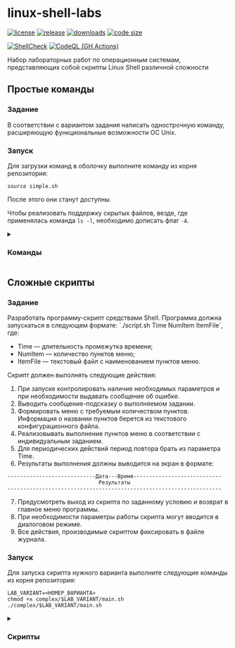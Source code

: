 # linux-shell-labs

[![license](https://img.shields.io/github/license/Scorpi-ON/linux-shell-labs)](https://opensource.org/licenses/MIT)
[![release](https://img.shields.io/github/v/release/Scorpi-ON/linux-shell-labs?include_prereleases)](https://github.com/Scorpi-ON/linux-shell-labs/releases)
[![downloads](https://img.shields.io/github/downloads/Scorpi-ON/linux-shell-labs/total)](https://github.com/Scorpi-ON/linux-shell-labs/releases)
[![code size](https://img.shields.io/github/languages/code-size/Scorpi-ON/linux-shell-labs.svg)](https://github.com/Scorpi-ON/linux-shell-labs)

[![ShellCheck](https://github.com/Scorpi-ON/linux-shell-labs/actions/workflows/shellcheck.yaml/badge.svg)](https://github.com/Scorpi-ON/linux-shell-labs/actions/workflows/shellcheck.yaml)
[![CodeQL (GH Actions)](https://github.com/Scorpi-ON/linux-shell-labs/actions/workflows/codeql.yaml/badge.svg)](https://github.com/Scorpi-ON/linux-shell-labs/actions/workflows/codeql.yaml)

Набор лабораторных работ по операционным системам, представляющих собой скрипты Linux Shell различной сложности

<h2>Простые команды</h2>

<h3>Задание</h3>
В соответствии с вариантом задания написать однострочную команду, расширяющую функциональные возможности ОС Unix.

<h3>Запуск</h3>
Для загрузки команд в оболочку выполните команду из корня репозитория:

```shell
source simple.sh
```

После этого они станут доступны.

Чтобы реализовать поддержку скрытых файлов, везде, где применялась команда `ls -l`, необходимо дописать флаг `-A`.

<details>
<summary><h3>Команды</h3></summary>
 
**1.** `lx` **— вывести список файлов указанного каталога, у которых права на чтение, запись и выполнение только для создателя файла (т.е. rwx------), отсортировать их по имени в обратном порядке.**

Команда ls -lh $1 выводит всё содержание указаного каталога, а grep находит те строки, которые начинаются на -rwx------ (т. е. содержат файлы с требуемым набором прав).

<img width=75% src="https://github.com/user-attachments/assets/f65c2a91-8812-4d78-9031-f25834ffb084"/>
<br>
<br>

**2.** `pu` **— посчитать количество процессов, запущенных указанным пользователем.**

Команда ps с аргументом -u выводит список процессов, запущенных указанным пользователем. Модификатор h убирает заголовок перед списком. Для подсчёта остаётся вызвать команду wc. Флаг -l, означает подсчёт только строк (а не слов и символов).

<img width=75% src="https://github.com/user-attachments/assets/cb2611c9-811b-4c5c-8d79-7b21e35cd850" />
<br>
<br>

**3.** `pt` **— посчитать кол-во процессов, запущенных с указанного терминала.**

Команда ps c модификатором t выводит список процессов, запущенных с указанного терминала. Для подсчёта вновь используем модификатор h и передачу команде wc.

<img width=75% src="https://github.com/user-attachments/assets/9a67365e-6457-4177-baea-5867d9a53aea" />
<br>
<br>

**4.** `nx` **— количество исполнимых файлов в указанном каталоге.**

С помощью ls -l $1 выведем содержимое указанного каталога. Командой grep с шаблоном «^-.*x.* » найдём все строки, начинающиеся на - (такие строки описывают файлы) и содержащие x в триадах прав (хотя бы одна x означает, что файл является исполняемым для одной из групп пользователей). Флаг -с команды grep означает, что нужно вывести только число найденных строк.

<img width=75% src="https://github.com/user-attachments/assets/7b019955-2ee5-4677-ad59-e985868d397d" />
<br>
<br>

**5.** `npu` **— посчитать количество терминированных процессов, запущенных указанным пользователем.**

Терминированные процессы имеют статус T в списке процессов. Поскольку нам необходимо узнать их количество, воспользуемся аргументом -o и передадим ему одно поле — stat (статус процесса). Аргумент -u $1 выведет процессы указанного пользователя. Остаётся найти количество нужных статусов при помощи grep -c ‘^T’.
На скриншоте было создано и прервано 3 процесса, чтобы продемонстрировать работу скрипта.

<img width=75% src="https://github.com/user-attachments/assets/3b0b33e6-e2e6-4dd7-8ee0-c989699407b0" />
<br>
<br>

**6.** `mp` **— количество процессов, запущенных определенного числа.**

Запустим команду ps с модификатором h и флагом е для получения всех процессов без строки заголовка. Чтобы выбрать только даты, добавим аргументы -o lstart и -D %d.%m.%y. Теперь для поиска и подсчёта можно вводить дату в привычном формате.

<img width=75% src="https://github.com/user-attachments/assets/04004433-fdc6-4f69-b583-bde2f57b3f65" />
<br>
<br>

**7.** `tu` **— посчитать количество терминалов, с которых запущены процессы в текущий момент времени.**

Команда who в числе прочих данных выводит список активных терминалов. Подсчитаем их с помощью wc -l. При этом, поскольку с терминала pts/0 процессы не запускаются, отнимем от подсчитанного значения 1. Остаётся только вывести полученное арифметическое выражение с помощью echo.

<img width=75% src="https://github.com/user-attachments/assets/2892512e-de5f-4ef8-b6ae-a9c2f3f2b120" />
<br>
<br>

**8.** `bp` **— вывести информацию об указанном количестве процессов, имеющих наибольшее время использования процессора.**

Выведем список всех процессов командой ps -e. Также после аргумента -o укажем необходимые поля для вывода: пользователь, идентификатор процесса, процессорное время и команда. Чтобы отсортировать список по процессорному времени по убыванию используем аргумент --sort=-time. Чтобы вывести указанное количество строк из полученного списка, используем команду head. Аргумент -n задаёт число строк для вывода. Поскольку строка заголовка в данном случае нужна, к указанному числу прибавим 1.

<img width=75% src="https://github.com/user-attachments/assets/ce81da0f-5ae7-45e9-9052-2dea443de266" />
<br>
<br>

**9.** `bf` **— вывести информацию об указанном количестве файлов, имеющих наибольший размер.**

С помощью флага -S отсортируем вывод команды ls -lh по размеру файлов. Чтобы отобрать файлы из содержимого каталога, применим grep ‘^-‘. Чтобы выбрать только указанное количество файлов из топа, используем head -n $2.

<img width=75% src="https://github.com/user-attachments/assets/31071b65-2a57-4a34-91df-e17a68bd50e3" />
<br>
<br>

**10.** `fm` **— посчитать кол-во директорий в указанном каталоге, у которых права доступа: rwxrwxrwx.**

Выведем содержимое указанного каталога, после чего используем grep с шаблоном ‘^drwxrwxrwx’ (выбирает директории с полной триадой прав) и подсчитаем с помощью флага -c.

<img width=75% src="https://github.com/user-attachments/assets/eacb8836-a9bd-4c5b-aa4d-fe512c14ecb8" />
<br>
<br>

**11.** `ml` **— вывести информацию об указанном количестве файлов, имеющих наибольшее число связей.**

Число связей файлов выводится во втором столбце вывода команды ls -l. Поэтому, чтобы отсортировать файлы и директории по числу связей, передадим команде sort аргументы -rnk2 (числовая сортировка по убыванию по второму столбцу). Чтобы получить указанное количество файлов, применим команду head.

<img width=75% src="https://github.com/user-attachments/assets/58868b27-3d00-40bf-8a5e-43ffe5370d5f" />
<br>
<br>

**12.** `ll` **— список пользователей-владельцев файлов в указанном каталоге.**

Чтобы вычленить пользователей владельцев из содержимого каталога, применим команду awk. Чтобы выбрать из них уникальные имена, используем sort -u.

<img width=75% src="https://github.com/user-attachments/assets/703ea097-8f69-4cfb-9571-124b732f6f69" />
<br>
<br>

**13.** `rl` **— вывести список всех файлов, с датой создания, равной текущему числу.**

Для вывода содержимого каталога с датой создания применим аргумент --time=creation, а чтобы эта дата была в более привычном формате, добавим аргумент --time-style +%d.%m.%y. Текущую дату получим в этом же формате командой date. Остаётся только найти строчки, содержащие эту дату (а также - в начале строки как признак файла), при помощи grep.

<img width=75% src="https://github.com/user-attachments/assets/12b33de6-019e-40c5-9cb6-f5a56f0c2f44" />
<br>
<br>

**14.** `lr` **— вывести 5 последних процессов, запущенных root.**

По аналогии с командой bp (см. пункт 8) выведем интересующие нас колонки процессов root и с помощью аргумента --sort=-start отсортируем по времени создания по убыванию.

<img width=75% src="https://github.com/user-attachments/assets/5d401952-37ac-46b1-9795-cd9bb2d31f1c" />
<br>
<br>

**15.** `rc` **— вывести 5 процессов, запущенных studentom.**

Выведем все процессы, запущенные указанным пользователем, после чего выберем 5 из них (а также строку заголовка).

<img width=75% src="https://github.com/user-attachments/assets/a0c9883f-a80f-4922-8a18-7f8c8e2f1d0f" />
<br>
<br>

**16.** `cu` **— посчитать, какое количество пользователей сейчас работает в системе (имя уникально).**

Выведем работающих на данный момент пользователей командой w, отбросим строку заголовка флагом -h и подсчитаем оставшиеся строки пользователей.

<img width=75% src="https://github.com/user-attachments/assets/577b7673-b0ee-493d-86a7-7a71f1516070" />

</details>

<h2>Сложные скрипты</h2>
<h3>Задание</h3>
Разработать программу-скрипт средствами Shell. Программа должна запускаться в следующем формате: `./script.sh Time NumItem ItemFile`, где:
 
- Тime — длительность промежутка времени;
- Numltem — количество пунктов меню;
- ItemFile — текстовый файл с наименованием пунктов меню.

Скрипт должен выполнять следующие действия:
1. При запуске контролировать наличие необходимых параметров и при необходимости выдавать сообщение об ошибке.
2. Выводить сообщение-подсказку о выполняемом задании.
3. Формировать меню с требуемым количеством пунктов. Информация о названии пунктов берется из текстового конфигурационного файла.
4. Реализовывать выполнение пунктов меню в соответствии с индивидуальным заданием.
5. Для периодических действий период повтора брать из параметра Time.
6. Результаты выполнения должны выводится на экран в формате:
```
----------------------------Дата---Время----------------------------
                             Результаты
--------------------------------------------------------------------
```
7. Предусмотреть выход из скрипта по заданному условию и возврат в главное меню программы.
8. При необходимости параметры работы скрипта могут вводится в диалоговом режиме.
9. Все действия, производимые скриптом фиксировать в файле журнала.

<h3>Запуск</h3>
Для запуска скрипта нужного варианта выполните следующие команды из корня репозитория:

```shell
LAB_VARIANT=<НОМЕР_ВАРИАНТА>
chmod +x complex/$LAB_VARIANT/main.sh
./complex/$LAB_VARIANT/main.sh
```

<details>
<summary><h3>Скрипты</h3></summary>

**[Вариант 5](./complex/5)**
1. Поиск в двух указанных каталогах файлов с одинаковым содержимым. Вывод имен этих файлов и размера в строках.
2. Создание в текущем каталоге папки вида data-time до тех пор, пока в текущем каталоге не появится файл с именем stop. В каждую папку копировать из текущего каталога файлы, заканчивающиеся на символы а — в первую папку, b — во вторую папку и т. д.
3. При выходе удаление всех созданных папок и создание файла, в который записывается их количество.

<details>
<summary><h4>Скриншоты</h4></summary>
<img width=75% src="https://github.com/user-attachments/assets/a117e026-032d-4684-b56b-d35195969c2f" />
<img width=75% src="https://github.com/user-attachments/assets/da8dcbcb-3262-4e9e-af61-1a228592e3d4" />
</details>

<details>
<summary><h4>Пример лога</h4></summary>

```
[<ДАТА И ВРЕМЯ>] <ВЫЗОВ ФУНКЦИИ ИЛИ ФАЙЛА С АРГУМЕНТАМИ>
<СООБЩЕНИЕ>


[28.10.2023 22:05:53] <одна из библиотек>
Создаём файл лога

[28.10.2023 22:05:53] <одна из библиотек>
Найдено 3 запрограммированных действий по варианту: sizeDifference analyzeProcessCountChanging listNewProcesses

[28.10.2023 22:05:53] ./main.sh "3" "3" "menu"
Проверим аргументы скрипта на корректность

[28.10.2023 22:05:53] isIntBetween "3" "длительность промежутка времени в секундах" "1"
Проверим, является ли "3" числовым значением
[28.10.2023 22:05:53]
Проверим, лежит ли 3 между min=1 и max=

[28.10.2023 22:05:53] isIntBetween "3" "максимальное количество пунктов меню" "3"
Проверим, является ли "3" числовым значением
[28.10.2023 22:05:53]
Проверим, лежит ли 3 между min=3 и max=

[28.10.2023 22:05:53] ./main.sh "3" "3" "menu"
Проверим, доступен ли файл "menu" для чтения

[28.10.2023 22:05:53] ./main.sh "3" "3" "menu"
Первоначальная настройка завершена, переходим в основной цикл

[28.10.2023 22:05:53] border
Выводим строчку с текущей датой и временем

[28.10.2023 22:05:53] _menuItems
Прочитаем и выведем 3 строк файла "menu"
[28.10.2023 22:05:53]
Выведено 3 пунктов меню

[28.10.2023 22:05:53] ./main.sh
Считаем символ для выбора пункта меню

[28.10.2023 22:05:53] readTillCorrectResult "_readNum" "пункт меню"
Будем запускать функцию считывания, пока она не завершится без ошибок
[28.10.2023 22:05:59]
Считан символ '1'. Проверим, является ли он номером одного из пунктов меню

[28.10.2023 22:05:59] isIntBetween "1" "пункт меню" "1" "3"
Проверим, является ли "1" числовым значением
[28.10.2023 22:05:59]
Проверим, лежит ли 1 между min=1 и max=3

[28.10.2023 22:05:59] _readNum
Сделаем пункт меню индексом (уменьшим на 1), чтобы обращаться по нему к массиву действий

[28.10.2023 22:05:59] readTillCorrectResult "_readNum" "пункт меню"
Считывание прошло успешно

[28.10.2023 22:05:59] border
Выводим строчку с текущей датой и временем

[28.10.2023 22:05:59] ./main.sh "3" "3" "menu"
Начинаем выполнение действия "sizeDifference"

[28.10.2023 22:05:59] sizeDifference
Считаем папку для проверки

[28.10.2023 22:05:59] readTillCorrectResult "_readDirectory" "папку для поиска файлов по подкаталогам"
Будем запускать функцию считывания, пока она не завершится без ошибок

[28.10.2023 22:06:07] _readDirectory
Считано значение "/home/scorpion". Проверим, папка ли это
[28.10.2023 22:06:07]
Теперь проверим, содержит ли она подкаталоги для проверки

[28.10.2023 22:06:07] readTillCorrectResult "_readDirectory" "папку для поиска файлов по подкаталогам"
Считывание прошло успешно

[28.10.2023 22:06:07] sizeDifference
Найдём подкаталоги 1-го уровня данной папки
[28.10.2023 22:06:07]
Начинаем просмотр каждого из них
[28.10.2023 22:06:07]
".config": 112510389 - 0 = 112510389
[28.10.2023 22:06:07]
".local": 127916928 - 0 = 127916928
[28.10.2023 22:06:07]
".cache": 255842149 - 0 = 255842149
[28.10.2023 22:06:07]
"Desktop" — содержит менее двух файлов, невозможно получить разность
[28.10.2023 22:06:07]
".yandex": 580 - 38 = 542
[28.10.2023 22:06:07]
".pki": 36864 - 449 = 36415
[28.10.2023 22:06:07]
".vscode": 119869456 - 0 = 119869456
[28.10.2023 22:06:07]
".gnome": 354 - 326 = 28
[28.10.2023 22:06:07]
".designer": 16718 - 848 = 15870
[28.10.2023 22:06:07]
".cargo": 239662666 - 0 = 239662666
[28.10.2023 22:06:07]
".java": 148572 - 0 = 148572
[28.10.2023 22:06:07]
".android": 1704 - 12 = 1692
[28.10.2023 22:06:07]
".jdks": 130326280 - 11 = 130326269
[28.10.2023 22:06:07]
".m2": 575854 - 40 = 575814
[28.10.2023 22:06:07]
".pgadmin": 61440 - 0 = 61440
[28.10.2023 22:06:07]
".swt" — содержит менее двух файлов, невозможно получить разность
[28.10.2023 22:06:07]
"Загрузки" — содержит менее двух файлов, невозможно получить разность
[28.10.2023 22:06:07]
"Документы" — содержит менее двух файлов, невозможно получить разность
[28.10.2023 22:06:07]
"Изображения" — содержит менее двух файлов, невозможно получить разность
[28.10.2023 22:06:07]
"Видео" — содержит менее двух файлов, невозможно получить разность

[28.10.2023 22:06:07] ./main.sh "3" "3" "menu"
Действие "sizeDifference" завершено

[28.10.2023 22:06:07] border
Выводим строчку с текущей датой и временем

[28.10.2023 22:06:07] _menuItems
Прочитаем и выведем 3 строк файла "menu"
[28.10.2023 22:06:07]
Выведено 3 пунктов меню

[28.10.2023 22:06:07] ./main.sh
Считаем символ для выбора пункта меню

[28.10.2023 22:06:07] readTillCorrectResult "_readNum" "пункт меню"
Будем запускать функцию считывания, пока она не завершится без ошибок
[28.10.2023 22:07:02]
Считан символ '2'. Проверим, является ли он номером одного из пунктов меню

[28.10.2023 22:07:02] isIntBetween "2" "пункт меню" "1" "3"
Проверим, является ли "2" числовым значением
[28.10.2023 22:07:02]
Проверим, лежит ли 2 между min=1 и max=3

[28.10.2023 22:07:02] _readNum
Сделаем пункт меню индексом (уменьшим на 1), чтобы обращаться по нему к массиву действий

[28.10.2023 22:07:02] readTillCorrectResult "_readNum" "пункт меню"
Считывание прошло успешно

[28.10.2023 22:07:02] border
Выводим строчку с текущей датой и временем

[28.10.2023 22:07:02] ./main.sh "3" "3" "menu"
Начинаем выполнение действия "analyzeProcessCountChanging"

[28.10.2023 22:07:02] analyzeProcessCountChanging
Считаем пользователя и предел процессов

[28.10.2023 22:07:02] readTillCorrectResult "_readUser" "имя пользователя, процессы которого нужно сканировать"
Будем запускать функцию считывания, пока она не завершится без ошибок

[28.10.2023 22:07:06] _readUser
Считано значение "noname". Проверим, пользователь ли это
[28.10.2023 22:07:06]
Нет, такого пользователя не существует

[28.10.2023 22:07:06] readTillCorrectResult "_readUser" "имя пользователя, процессы которого нужно сканировать"
Функция считывания завершилась с ошибкой, запускаем ещё раз

[28.10.2023 22:07:12] _readUser
Считано значение "scorpion". Проверим, пользователь ли это

[28.10.2023 22:07:12] readTillCorrectResult "_readUser" "имя пользователя, процессы которого нужно сканировать"
Считывание прошло успешно

[28.10.2023 22:07:12] readTillCorrectResult "_readProcessLimit" "предел процессов, при достижении которого необходимо прервать сканирование"
Будем запускать функцию считывания, пока она не завершится без ошибок

[28.10.2023 22:07:15] _readProcessLimit
Считано значение "0". Проверим, положительное ли это число

[28.10.2023 22:07:15] isIntBetween "0" "предел процессов" "1"
Проверим, является ли "0" числовым значением
[28.10.2023 22:07:15]
Проверим, лежит ли 0 между min=1 и max=
[28.10.2023 22:07:15]
Нет, не лежит

[28.10.2023 22:07:15] readTillCorrectResult "_readProcessLimit" "предел процессов, при достижении которого необходимо прервать сканирование"
Функция считывания завершилась с ошибкой, запускаем ещё раз

[28.10.2023 22:07:28] _readProcessLimit
Считано значение "160". Проверим, положительное ли это число

[28.10.2023 22:07:28] isIntBetween "160" "предел процессов" "1"
Проверим, является ли "160" числовым значением
[28.10.2023 22:07:28]
Проверим, лежит ли 160 между min=1 и max=

[28.10.2023 22:07:28] readTillCorrectResult "_readProcessLimit" "предел процессов, при достижении которого необходимо прервать сканирование"
Считывание прошло успешно

[28.10.2023 22:07:28] analyzeProcessCountChanging
Начинаем проверку числа процессов пользователя scorpion с интервалом 3 секунд

[28.10.2023 22:07:28] analyzeProcessCountChanging
Найдено 100 процессов. Выведем требуемую информацию о них

[28.10.2023 22:07:28] getProgressBar
Получим прогрессбар длиной в 10 ячеек, имея текущее значение 100, а максимальное значение 160
[28.10.2023 22:07:28]
Текущее значение меньше, чем максимальное. Умножим текущее значение на 10 и поделим на максимальное с учётом округления количества ячеек

[28.10.2023 22:07:28] _divAndRound "1000" "160"
Произведём деление до десятых с округлением до целых
[28.10.2023 22:07:28]
Разделив делимое 1000 на делитель 160 нацело, получаем 6
[28.10.2023 22:07:28]
Разделим делимое 1000 на делитель 160 с остатком, получаем 40
[28.10.2023 22:07:28]
Разделим остаток 40, умноженный на 10, на делитель 160 нацело, получаем 2 — разряд десятых частного
[28.10.2023 22:07:28]
Округляя частное 6,2 до целых, разряд десятых отбрасываем, поскольку 2 < 5
[28.10.2023 22:07:28]
Добавим незаполненную часть из 4 ячеек в прогрессбар
[28.10.2023 22:07:28]
Добавим заполненную часть из 6 ячеек в начало прогрессбара.
[28.10.2023 22:07:28]
Итоговый прогрессбар: ******————

[28.10.2023 22:07:31] analyzeProcessCountChanging
Найдено 100 процессов. Выведем требуемую информацию о них

[28.10.2023 22:07:31] getProgressBar
Получим прогрессбар длиной в 10 ячеек, имея текущее значение 100, а максимальное значение 160
[28.10.2023 22:07:31]
Текущее значение меньше, чем максимальное. Умножим текущее значение на 10 и поделим на максимальное с учётом округления количества ячеек

[28.10.2023 22:07:31] _divAndRound "1000" "160"
Произведём деление до десятых с округлением до целых
[28.10.2023 22:07:31]
Разделив делимое 1000 на делитель 160 нацело, получаем 6
[28.10.2023 22:07:31]
Разделим делимое 1000 на делитель 160 с остатком, получаем 40
[28.10.2023 22:07:31]
Разделим остаток 40, умноженный на 10, на делитель 160 нацело, получаем 2 — разряд десятых частного
[28.10.2023 22:07:31]
Округляя частное 6,2 до целых, разряд десятых отбрасываем, поскольку 2 < 5
[28.10.2023 22:07:31]
Добавим незаполненную часть из 4 ячеек в прогрессбар
[28.10.2023 22:07:31]
Добавим заполненную часть из 6 ячеек в начало прогрессбара.
[28.10.2023 22:07:31]
Итоговый прогрессбар: ******————

[28.10.2023 22:07:34] analyzeProcessCountChanging
Найдено 104 процессов. Выведем требуемую информацию о них

[28.10.2023 22:07:34] getProgressBar
Получим прогрессбар длиной в 10 ячеек, имея текущее значение 104, а максимальное значение 160
[28.10.2023 22:07:34]
Текущее значение меньше, чем максимальное. Умножим текущее значение на 10 и поделим на максимальное с учётом округления количества ячеек

[28.10.2023 22:07:34] _divAndRound "1040" "160"
Произведём деление до десятых с округлением до целых
[28.10.2023 22:07:34]
Разделив делимое 1040 на делитель 160 нацело, получаем 6
[28.10.2023 22:07:34]
Разделим делимое 1040 на делитель 160 с остатком, получаем 80
[28.10.2023 22:07:34]
Разделим остаток 80, умноженный на 10, на делитель 160 нацело, получаем 5 — разряд десятых частного
[28.10.2023 22:07:34]
Округляя частное 6,5 до целых, увеличиваем целую часть на 1, поскольку 5 ≥ 5
[28.10.2023 22:07:34]
Добавим незаполненную часть из 3 ячеек в прогрессбар
[28.10.2023 22:07:34]
Добавим заполненную часть из 7 ячеек в начало прогрессбара.
[28.10.2023 22:07:34]
Итоговый прогрессбар: *******———

[28.10.2023 22:07:37] analyzeProcessCountChanging
Найдено 126 процессов. Выведем требуемую информацию о них

[28.10.2023 22:07:37] getProgressBar
Получим прогрессбар длиной в 10 ячеек, имея текущее значение 126, а максимальное значение 160
[28.10.2023 22:07:37]
Текущее значение меньше, чем максимальное. Умножим текущее значение на 10 и поделим на максимальное с учётом округления количества ячеек

[28.10.2023 22:07:37] _divAndRound "1260" "160"
Произведём деление до десятых с округлением до целых
[28.10.2023 22:07:37]
Разделив делимое 1260 на делитель 160 нацело, получаем 7
[28.10.2023 22:07:37]
Разделим делимое 1260 на делитель 160 с остатком, получаем 140
[28.10.2023 22:07:37]
Разделим остаток 140, умноженный на 10, на делитель 160 нацело, получаем 8 — разряд десятых частного
[28.10.2023 22:07:37]
Округляя частное 7,8 до целых, увеличиваем целую часть на 1, поскольку 8 ≥ 5
[28.10.2023 22:07:37]
Добавим незаполненную часть из 2 ячеек в прогрессбар
[28.10.2023 22:07:37]
Добавим заполненную часть из 8 ячеек в начало прогрессбара.
[28.10.2023 22:07:37]
Итоговый прогрессбар: ********——

[28.10.2023 22:07:40] analyzeProcessCountChanging
Найдено 146 процессов. Выведем требуемую информацию о них

[28.10.2023 22:07:40] getProgressBar
Получим прогрессбар длиной в 10 ячеек, имея текущее значение 146, а максимальное значение 160
[28.10.2023 22:07:40]
Текущее значение меньше, чем максимальное. Умножим текущее значение на 10 и поделим на максимальное с учётом округления количества ячеек

[28.10.2023 22:07:40] _divAndRound "1460" "160"
Произведём деление до десятых с округлением до целых
[28.10.2023 22:07:40]
Разделив делимое 1460 на делитель 160 нацело, получаем 9
[28.10.2023 22:07:40]
Разделим делимое 1460 на делитель 160 с остатком, получаем 20
[28.10.2023 22:07:40]
Разделим остаток 20, умноженный на 10, на делитель 160 нацело, получаем 1 — разряд десятых частного
[28.10.2023 22:07:40]
Округляя частное 9,1 до целых, разряд десятых отбрасываем, поскольку 1 < 5
[28.10.2023 22:07:40]
Добавим незаполненную часть из 1 ячеек в прогрессбар
[28.10.2023 22:07:40]
Добавим заполненную часть из 9 ячеек в начало прогрессбара.
[28.10.2023 22:07:40]
Итоговый прогрессбар: *********—

[28.10.2023 22:07:43] analyzeProcessCountChanging
Найдено 166 процессов. Выведем требуемую информацию о них

[28.10.2023 22:07:43] getProgressBar
Получим прогрессбар длиной в 10 ячеек, имея текущее значение 166, а максимальное значение 160
[28.10.2023 22:07:43]
Текущее значение не меньше, чем максимальное. Значит, он будет заполнен полностью
[28.10.2023 22:07:43]
Текущее значение превышает максимальное. Добавим в прогрессбар символ '>', свидетельствующий об этом
[28.10.2023 22:07:43]
Добавим заполненную часть из 10 ячеек в начало прогрессбара.
[28.10.2023 22:07:43]
Итоговый прогрессбар: **********>

[28.10.2023 22:07:46] analyzeProcessCountChanging
Предел числа процессов (160) достигнут

[28.10.2023 22:07:46] ./main.sh "3" "3" "menu"
Действие "analyzeProcessCountChanging" завершено

[28.10.2023 22:07:46] border
Выводим строчку с текущей датой и временем

[28.10.2023 22:07:46] _menuItems
Прочитаем и выведем 3 строк файла "menu"
[28.10.2023 22:07:46]
Выведено 3 пунктов меню

[28.10.2023 22:07:46] ./main.sh
Считаем символ для выбора пункта меню

[28.10.2023 22:07:46] readTillCorrectResult "_readNum" "пункт меню"
Будем запускать функцию считывания, пока она не завершится без ошибок
[28.10.2023 22:08:09]
Считан символ '3'. Проверим, является ли он номером одного из пунктов меню

[28.10.2023 22:08:09] isIntBetween "3" "пункт меню" "1" "3"
Проверим, является ли "3" числовым значением
[28.10.2023 22:08:09]
Проверим, лежит ли 3 между min=1 и max=3

[28.10.2023 22:08:09] _readNum
Сделаем пункт меню индексом (уменьшим на 1), чтобы обращаться по нему к массиву действий

[28.10.2023 22:08:09] readTillCorrectResult "_readNum" "пункт меню"
Считывание прошло успешно

[28.10.2023 22:08:09] border
Выводим строчку с текущей датой и временем

[28.10.2023 22:08:09] ./main.sh "3" "3" "menu"
Начинаем выполнение действия "listNewProcesses"

[28.10.2023 22:08:09] listNewProcesses
Получаем общий список процессов

[28.10.2023 22:08:09] listNewProcesses
Выводим только те процессы из списка, которые появились после запуска скрипта (PID которого 216862)

[28.10.2023 22:08:09] ./main.sh "3" "3" "menu"
Действие "listNewProcesses" завершено

[28.10.2023 22:08:09] border
Выводим строчку с текущей датой и временем

[28.10.2023 22:08:09] ./main.sh
Выходим из основного цикла
```

</details>

**[Вариант 9](./complex/9)**
1. Определить разность между максимальным и минимальным размерами файлов во всех подкаталогах указанного каталога.
2. Анализировать изменение количества процессов запущенных указанным пользователем в системе. Результат выводить в виде диаграммы вида:
```
****    4 процесса
**      2 процесса
******  6 процессов
***     3 процесса
*       1 процесс
*       1 процесс
**      2 процесса
```
и т. д. В начале каждой строки выводить текущее время.

Выход при превышении количества процессов некоторой заданной границы.

3. При выходе из программы формирование списка процессов, появившихся в системе за время работы скрипта.

<details>
<summary><h4>Скриншоты</h4></summary>
<img width=75% src="https://github.com/user-attachments/assets/b07be7ee-f908-424e-8cea-293931739083" />
<img width=75% src="https://github.com/user-attachments/assets/97c79fba-9a9d-4797-922c-33cf5a0169b4" />
</details>

<details>
<summary><h4>Пример лога</h4></summary>

```
[<ДАТА И ВРЕМЯ>] <ВЫЗОВ ФУНКЦИИ ИЛИ ФАЙЛА С АРГУМЕНТАМИ>
<СООБЩЕНИЕ>


[28.10.2023 22:05:53] <одна из библиотек>
Создаём файл лога

[28.10.2023 22:05:53] <одна из библиотек>
Найдено 3 запрограммированных действий по варианту: sizeDifference analyzeProcessCountChanging listNewProcesses

[28.10.2023 22:05:53] ./main.sh "3" "3" "menu"
Проверим аргументы скрипта на корректность

[28.10.2023 22:05:53] isIntBetween "3" "длительность промежутка времени в секундах" "1"
Проверим, является ли "3" числовым значением
[28.10.2023 22:05:53]
Проверим, лежит ли 3 между min=1 и max=

[28.10.2023 22:05:53] isIntBetween "3" "максимальное количество пунктов меню" "3"
Проверим, является ли "3" числовым значением
[28.10.2023 22:05:53]
Проверим, лежит ли 3 между min=3 и max=

[28.10.2023 22:05:53] ./main.sh "3" "3" "menu"
Проверим, доступен ли файл "menu" для чтения

[28.10.2023 22:05:53] ./main.sh "3" "3" "menu"
Первоначальная настройка завершена, переходим в основной цикл

[28.10.2023 22:05:53] border
Выводим строчку с текущей датой и временем

[28.10.2023 22:05:53] _menuItems
Прочитаем и выведем 3 строк файла "menu"
[28.10.2023 22:05:53]
Выведено 3 пунктов меню

[28.10.2023 22:05:53] ./main.sh
Считаем символ для выбора пункта меню

[28.10.2023 22:05:53] readTillCorrectResult "_readNum" "пункт меню"
Будем запускать функцию считывания, пока она не завершится без ошибок
[28.10.2023 22:05:59]
Считан символ '1'. Проверим, является ли он номером одного из пунктов меню

[28.10.2023 22:05:59] isIntBetween "1" "пункт меню" "1" "3"
Проверим, является ли "1" числовым значением
[28.10.2023 22:05:59]
Проверим, лежит ли 1 между min=1 и max=3

[28.10.2023 22:05:59] _readNum
Сделаем пункт меню индексом (уменьшим на 1), чтобы обращаться по нему к массиву действий

[28.10.2023 22:05:59] readTillCorrectResult "_readNum" "пункт меню"
Считывание прошло успешно

[28.10.2023 22:05:59] border
Выводим строчку с текущей датой и временем

[28.10.2023 22:05:59] ./main.sh "3" "3" "menu"
Начинаем выполнение действия "sizeDifference"

[28.10.2023 22:05:59] sizeDifference
Считаем папку для проверки

[28.10.2023 22:05:59] readTillCorrectResult "_readDirectory" "папку для поиска файлов по подкаталогам"
Будем запускать функцию считывания, пока она не завершится без ошибок

[28.10.2023 22:06:07] _readDirectory
Считано значение "/home/scorpion". Проверим, папка ли это
[28.10.2023 22:06:07]
Теперь проверим, содержит ли она подкаталоги для проверки

[28.10.2023 22:06:07] readTillCorrectResult "_readDirectory" "папку для поиска файлов по подкаталогам"
Считывание прошло успешно

[28.10.2023 22:06:07] sizeDifference
Найдём подкаталоги 1-го уровня данной папки
[28.10.2023 22:06:07]
Начинаем просмотр каждого из них
[28.10.2023 22:06:07]
".config": 112510389 - 0 = 112510389
[28.10.2023 22:06:07]
".local": 127916928 - 0 = 127916928
[28.10.2023 22:06:07]
".cache": 255842149 - 0 = 255842149
[28.10.2023 22:06:07]
"Desktop" — содержит менее двух файлов, невозможно получить разность
[28.10.2023 22:06:07]
".yandex": 580 - 38 = 542
[28.10.2023 22:06:07]
".pki": 36864 - 449 = 36415
[28.10.2023 22:06:07]
".vscode": 119869456 - 0 = 119869456
[28.10.2023 22:06:07]
".gnome": 354 - 326 = 28
[28.10.2023 22:06:07]
".designer": 16718 - 848 = 15870
[28.10.2023 22:06:07]
".cargo": 239662666 - 0 = 239662666
[28.10.2023 22:06:07]
".java": 148572 - 0 = 148572
[28.10.2023 22:06:07]
".android": 1704 - 12 = 1692
[28.10.2023 22:06:07]
".jdks": 130326280 - 11 = 130326269
[28.10.2023 22:06:07]
".m2": 575854 - 40 = 575814
[28.10.2023 22:06:07]
".pgadmin": 61440 - 0 = 61440
[28.10.2023 22:06:07]
".swt" — содержит менее двух файлов, невозможно получить разность
[28.10.2023 22:06:07]
"Загрузки" — содержит менее двух файлов, невозможно получить разность
[28.10.2023 22:06:07]
"Документы" — содержит менее двух файлов, невозможно получить разность
[28.10.2023 22:06:07]
"Изображения" — содержит менее двух файлов, невозможно получить разность
[28.10.2023 22:06:07]
"Видео" — содержит менее двух файлов, невозможно получить разность

[28.10.2023 22:06:07] ./main.sh "3" "3" "menu"
Действие "sizeDifference" завершено

[28.10.2023 22:06:07] border
Выводим строчку с текущей датой и временем

[28.10.2023 22:06:07] _menuItems
Прочитаем и выведем 3 строк файла "menu"
[28.10.2023 22:06:07]
Выведено 3 пунктов меню

[28.10.2023 22:06:07] ./main.sh
Считаем символ для выбора пункта меню

[28.10.2023 22:06:07] readTillCorrectResult "_readNum" "пункт меню"
Будем запускать функцию считывания, пока она не завершится без ошибок
[28.10.2023 22:07:02]
Считан символ '2'. Проверим, является ли он номером одного из пунктов меню

[28.10.2023 22:07:02] isIntBetween "2" "пункт меню" "1" "3"
Проверим, является ли "2" числовым значением
[28.10.2023 22:07:02]
Проверим, лежит ли 2 между min=1 и max=3

[28.10.2023 22:07:02] _readNum
Сделаем пункт меню индексом (уменьшим на 1), чтобы обращаться по нему к массиву действий

[28.10.2023 22:07:02] readTillCorrectResult "_readNum" "пункт меню"
Считывание прошло успешно

[28.10.2023 22:07:02] border
Выводим строчку с текущей датой и временем

[28.10.2023 22:07:02] ./main.sh "3" "3" "menu"
Начинаем выполнение действия "analyzeProcessCountChanging"

[28.10.2023 22:07:02] analyzeProcessCountChanging
Считаем пользователя и предел процессов

[28.10.2023 22:07:02] readTillCorrectResult "_readUser" "имя пользователя, процессы которого нужно сканировать"
Будем запускать функцию считывания, пока она не завершится без ошибок

[28.10.2023 22:07:06] _readUser
Считано значение "noname". Проверим, пользователь ли это
[28.10.2023 22:07:06]
Нет, такого пользователя не существует

[28.10.2023 22:07:06] readTillCorrectResult "_readUser" "имя пользователя, процессы которого нужно сканировать"
Функция считывания завершилась с ошибкой, запускаем ещё раз

[28.10.2023 22:07:12] _readUser
Считано значение "scorpion". Проверим, пользователь ли это

[28.10.2023 22:07:12] readTillCorrectResult "_readUser" "имя пользователя, процессы которого нужно сканировать"
Считывание прошло успешно

[28.10.2023 22:07:12] readTillCorrectResult "_readProcessLimit" "предел процессов, при достижении которого необходимо прервать сканирование"
Будем запускать функцию считывания, пока она не завершится без ошибок

[28.10.2023 22:07:15] _readProcessLimit
Считано значение "0". Проверим, положительное ли это число

[28.10.2023 22:07:15] isIntBetween "0" "предел процессов" "1"
Проверим, является ли "0" числовым значением
[28.10.2023 22:07:15]
Проверим, лежит ли 0 между min=1 и max=
[28.10.2023 22:07:15]
Нет, не лежит

[28.10.2023 22:07:15] readTillCorrectResult "_readProcessLimit" "предел процессов, при достижении которого необходимо прервать сканирование"
Функция считывания завершилась с ошибкой, запускаем ещё раз

[28.10.2023 22:07:28] _readProcessLimit
Считано значение "160". Проверим, положительное ли это число

[28.10.2023 22:07:28] isIntBetween "160" "предел процессов" "1"
Проверим, является ли "160" числовым значением
[28.10.2023 22:07:28]
Проверим, лежит ли 160 между min=1 и max=

[28.10.2023 22:07:28] readTillCorrectResult "_readProcessLimit" "предел процессов, при достижении которого необходимо прервать сканирование"
Считывание прошло успешно

[28.10.2023 22:07:28] analyzeProcessCountChanging
Начинаем проверку числа процессов пользователя scorpion с интервалом 3 секунд

[28.10.2023 22:07:28] analyzeProcessCountChanging
Найдено 100 процессов. Выведем требуемую информацию о них

[28.10.2023 22:07:28] getProgressBar
Получим прогрессбар длиной в 10 ячеек, имея текущее значение 100, а максимальное значение 160
[28.10.2023 22:07:28]
Текущее значение меньше, чем максимальное. Умножим текущее значение на 10 и поделим на максимальное с учётом округления количества ячеек

[28.10.2023 22:07:28] _divAndRound "1000" "160"
Произведём деление до десятых с округлением до целых
[28.10.2023 22:07:28]
Разделив делимое 1000 на делитель 160 нацело, получаем 6
[28.10.2023 22:07:28]
Разделим делимое 1000 на делитель 160 с остатком, получаем 40
[28.10.2023 22:07:28]
Разделим остаток 40, умноженный на 10, на делитель 160 нацело, получаем 2 — разряд десятых частного
[28.10.2023 22:07:28]
Округляя частное 6,2 до целых, разряд десятых отбрасываем, поскольку 2 < 5
[28.10.2023 22:07:28]
Добавим незаполненную часть из 4 ячеек в прогрессбар
[28.10.2023 22:07:28]
Добавим заполненную часть из 6 ячеек в начало прогрессбара.
[28.10.2023 22:07:28]
Итоговый прогрессбар: ******————

[28.10.2023 22:07:31] analyzeProcessCountChanging
Найдено 100 процессов. Выведем требуемую информацию о них

[28.10.2023 22:07:31] getProgressBar
Получим прогрессбар длиной в 10 ячеек, имея текущее значение 100, а максимальное значение 160
[28.10.2023 22:07:31]
Текущее значение меньше, чем максимальное. Умножим текущее значение на 10 и поделим на максимальное с учётом округления количества ячеек

[28.10.2023 22:07:31] _divAndRound "1000" "160"
Произведём деление до десятых с округлением до целых
[28.10.2023 22:07:31]
Разделив делимое 1000 на делитель 160 нацело, получаем 6
[28.10.2023 22:07:31]
Разделим делимое 1000 на делитель 160 с остатком, получаем 40
[28.10.2023 22:07:31]
Разделим остаток 40, умноженный на 10, на делитель 160 нацело, получаем 2 — разряд десятых частного
[28.10.2023 22:07:31]
Округляя частное 6,2 до целых, разряд десятых отбрасываем, поскольку 2 < 5
[28.10.2023 22:07:31]
Добавим незаполненную часть из 4 ячеек в прогрессбар
[28.10.2023 22:07:31]
Добавим заполненную часть из 6 ячеек в начало прогрессбара.
[28.10.2023 22:07:31]
Итоговый прогрессбар: ******————

[28.10.2023 22:07:34] analyzeProcessCountChanging
Найдено 104 процессов. Выведем требуемую информацию о них

[28.10.2023 22:07:34] getProgressBar
Получим прогрессбар длиной в 10 ячеек, имея текущее значение 104, а максимальное значение 160
[28.10.2023 22:07:34]
Текущее значение меньше, чем максимальное. Умножим текущее значение на 10 и поделим на максимальное с учётом округления количества ячеек

[28.10.2023 22:07:34] _divAndRound "1040" "160"
Произведём деление до десятых с округлением до целых
[28.10.2023 22:07:34]
Разделив делимое 1040 на делитель 160 нацело, получаем 6
[28.10.2023 22:07:34]
Разделим делимое 1040 на делитель 160 с остатком, получаем 80
[28.10.2023 22:07:34]
Разделим остаток 80, умноженный на 10, на делитель 160 нацело, получаем 5 — разряд десятых частного
[28.10.2023 22:07:34]
Округляя частное 6,5 до целых, увеличиваем целую часть на 1, поскольку 5 ≥ 5
[28.10.2023 22:07:34]
Добавим незаполненную часть из 3 ячеек в прогрессбар
[28.10.2023 22:07:34]
Добавим заполненную часть из 7 ячеек в начало прогрессбара.
[28.10.2023 22:07:34]
Итоговый прогрессбар: *******———

[28.10.2023 22:07:37] analyzeProcessCountChanging
Найдено 126 процессов. Выведем требуемую информацию о них

[28.10.2023 22:07:37] getProgressBar
Получим прогрессбар длиной в 10 ячеек, имея текущее значение 126, а максимальное значение 160
[28.10.2023 22:07:37]
Текущее значение меньше, чем максимальное. Умножим текущее значение на 10 и поделим на максимальное с учётом округления количества ячеек

[28.10.2023 22:07:37] _divAndRound "1260" "160"
Произведём деление до десятых с округлением до целых
[28.10.2023 22:07:37]
Разделив делимое 1260 на делитель 160 нацело, получаем 7
[28.10.2023 22:07:37]
Разделим делимое 1260 на делитель 160 с остатком, получаем 140
[28.10.2023 22:07:37]
Разделим остаток 140, умноженный на 10, на делитель 160 нацело, получаем 8 — разряд десятых частного
[28.10.2023 22:07:37]
Округляя частное 7,8 до целых, увеличиваем целую часть на 1, поскольку 8 ≥ 5
[28.10.2023 22:07:37]
Добавим незаполненную часть из 2 ячеек в прогрессбар
[28.10.2023 22:07:37]
Добавим заполненную часть из 8 ячеек в начало прогрессбара.
[28.10.2023 22:07:37]
Итоговый прогрессбар: ********——

[28.10.2023 22:07:40] analyzeProcessCountChanging
Найдено 146 процессов. Выведем требуемую информацию о них

[28.10.2023 22:07:40] getProgressBar
Получим прогрессбар длиной в 10 ячеек, имея текущее значение 146, а максимальное значение 160
[28.10.2023 22:07:40]
Текущее значение меньше, чем максимальное. Умножим текущее значение на 10 и поделим на максимальное с учётом округления количества ячеек

[28.10.2023 22:07:40] _divAndRound "1460" "160"
Произведём деление до десятых с округлением до целых
[28.10.2023 22:07:40]
Разделив делимое 1460 на делитель 160 нацело, получаем 9
[28.10.2023 22:07:40]
Разделим делимое 1460 на делитель 160 с остатком, получаем 20
[28.10.2023 22:07:40]
Разделим остаток 20, умноженный на 10, на делитель 160 нацело, получаем 1 — разряд десятых частного
[28.10.2023 22:07:40]
Округляя частное 9,1 до целых, разряд десятых отбрасываем, поскольку 1 < 5
[28.10.2023 22:07:40]
Добавим незаполненную часть из 1 ячеек в прогрессбар
[28.10.2023 22:07:40]
Добавим заполненную часть из 9 ячеек в начало прогрессбара.
[28.10.2023 22:07:40]
Итоговый прогрессбар: *********—

[28.10.2023 22:07:43] analyzeProcessCountChanging
Найдено 166 процессов. Выведем требуемую информацию о них

[28.10.2023 22:07:43] getProgressBar
Получим прогрессбар длиной в 10 ячеек, имея текущее значение 166, а максимальное значение 160
[28.10.2023 22:07:43]
Текущее значение не меньше, чем максимальное. Значит, он будет заполнен полностью
[28.10.2023 22:07:43]
Текущее значение превышает максимальное. Добавим в прогрессбар символ '>', свидетельствующий об этом
[28.10.2023 22:07:43]
Добавим заполненную часть из 10 ячеек в начало прогрессбара.
[28.10.2023 22:07:43]
Итоговый прогрессбар: **********>

[28.10.2023 22:07:46] analyzeProcessCountChanging
Предел числа процессов (160) достигнут

[28.10.2023 22:07:46] ./main.sh "3" "3" "menu"
Действие "analyzeProcessCountChanging" завершено

[28.10.2023 22:07:46] border
Выводим строчку с текущей датой и временем

[28.10.2023 22:07:46] _menuItems
Прочитаем и выведем 3 строк файла "menu"
[28.10.2023 22:07:46]
Выведено 3 пунктов меню

[28.10.2023 22:07:46] ./main.sh
Считаем символ для выбора пункта меню

[28.10.2023 22:07:46] readTillCorrectResult "_readNum" "пункт меню"
Будем запускать функцию считывания, пока она не завершится без ошибок
[28.10.2023 22:08:09]
Считан символ '3'. Проверим, является ли он номером одного из пунктов меню

[28.10.2023 22:08:09] isIntBetween "3" "пункт меню" "1" "3"
Проверим, является ли "3" числовым значением
[28.10.2023 22:08:09]
Проверим, лежит ли 3 между min=1 и max=3

[28.10.2023 22:08:09] _readNum
Сделаем пункт меню индексом (уменьшим на 1), чтобы обращаться по нему к массиву действий

[28.10.2023 22:08:09] readTillCorrectResult "_readNum" "пункт меню"
Считывание прошло успешно

[28.10.2023 22:08:09] border
Выводим строчку с текущей датой и временем

[28.10.2023 22:08:09] ./main.sh "3" "3" "menu"
Начинаем выполнение действия "listNewProcesses"

[28.10.2023 22:08:09] listNewProcesses
Получаем общий список процессов

[28.10.2023 22:08:09] listNewProcesses
Выводим только те процессы из списка, которые появились после запуска скрипта (PID которого 216862)

[28.10.2023 22:08:09] ./main.sh "3" "3" "menu"
Действие "listNewProcesses" завершено

[28.10.2023 22:08:09] border
Выводим строчку с текущей датой и временем

[28.10.2023 22:08:09] ./main.sh
Выходим из основного цикла
```
</details>

</details>
